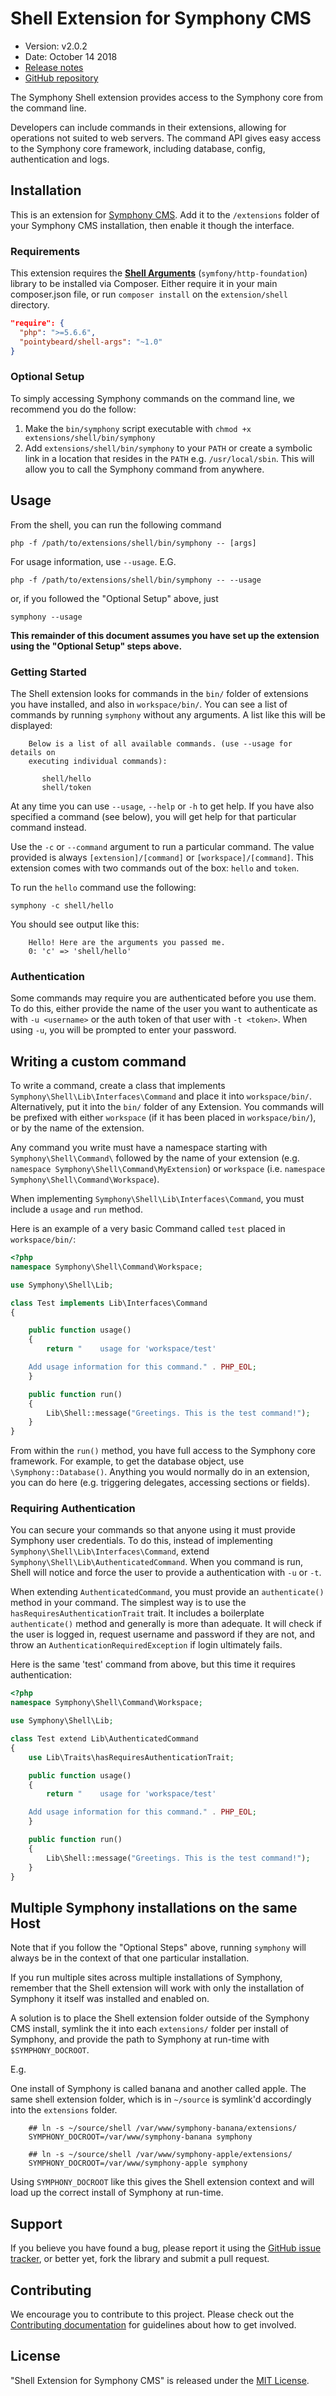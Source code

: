 # Shell Extension for Symphony CMS

- Version: v2.0.2
- Date: October 14 2018
- [Release notes](https://github.com/pointybeard/shell/blob/master/CHANGELOG.md)
- [GitHub repository](https://github.com/pointybeard/shell)

The Symphony Shell extension provides access to the Symphony core from the command line.

Developers can include commands in their extensions, allowing for operations not suited
to web servers. The command API gives easy access to the Symphony core framework, including database, config, authentication and logs.

## Installation

This is an extension for [Symphony CMS](http://getsymphony.com). Add it to the `/extensions` folder of your Symphony CMS installation, then enable it though the interface.

### Requirements

This extension requires the **[Shell Arguments](https://github.com/pointybeard/shellargs)** (`symfony/http-foundation`) library to be installed via Composer. Either require it in your main composer.json file, or run `composer install` on the `extension/shell` directory.

```json
"require": {
  "php": ">=5.6.6",
  "pointybeard/shell-args": "~1.0"
}
```

### Optional Setup

To simply accessing Symphony commands on the command line, we recommend you do the follow:

1. Make the `bin/symphony` script executable with `chmod +x extensions/shell/bin/symphony`
2. Add `extensions/shell/bin/symphony` to your `PATH` or create a symbolic link in a location that resides in the `PATH` e.g. `/usr/local/sbin`. This will allow you to call the Symphony command from anywhere.

## Usage

From the shell, you can run the following command

    php -f /path/to/extensions/shell/bin/symphony -- [args]

For usage information, use `--usage`. E.G.

    php -f /path/to/extensions/shell/bin/symphony -- --usage

or, if you followed the "Optional Setup" above, just

    symphony --usage

**This remainder of this document assumes you have set up the extension using the "Optional Setup" steps above.**

### Getting Started

The Shell extension looks for commands in the `bin/` folder of extensions you have installed, and also in `workspace/bin/`. You can see a list of commands by running `symphony` without any arguments. A list like this will be displayed:
```
    Below is a list of all available commands. (use --usage for details on
    executing individual commands):

       shell/hello
       shell/token
```
At any time you can use `--usage`, `--help` or `-h` to get help. If you have also specified a command (see below), you will get help for that particular command instead.

Use the `-c` or `--command` argument to run a particular command. The value provided is always `[extension]/[command]` or `[workspace]/[command]`. This extension comes with two commands out of the box: `hello` and `token`.

To run the `hello` command use the following:

    symphony -c shell/hello

You should see output like this:
```
    Hello! Here are the arguments you passed me.
    0: 'c' => 'shell/hello'
```
### Authentication

Some commands may require you are authenticated before you use them. To do this, either provide the name of the user you want to authenticate as with `-u <username>` or the auth token of that user with `-t <token>`. When using `-u`, you will be prompted to enter your password.

## Writing a custom command

To write a command, create a class that implements `Symphony\Shell\Lib\Interfaces\Command` and place it into `workspace/bin/`. Alternatively, put it into the `bin/` folder of any Extension. You commands will be prefixed with either `workspace` (if it has been placed in `workspace/bin/`), or by the name of the extension.

Any command you write must have a namespace starting with `Symphony\Shell\Command\` followed by the name of your extension (e.g. `namespace Symphony\Shell\Command\MyExtension`) or `workspace` (i.e. `namespace Symphony\Shell\Command\Workspace`).

When implementing `Symphony\Shell\Lib\Interfaces\Command`, you must include a `usage` and `run` method.

Here is an example of a very basic Command called `test` placed in `workspace/bin/`:

```php
<?php
namespace Symphony\Shell\Command\Workspace;

use Symphony\Shell\Lib;

class Test implements Lib\Interfaces\Command
{

    public function usage()
    {
        return "    usage for 'workspace/test'

    Add usage information for this command." . PHP_EOL;
    }

    public function run()
    {
        Lib\Shell::message("Greetings. This is the test command!");
    }
}
```

From within the `run()` method, you have full access to the Symphony core framework. For example, to get the database object, use `\Symphony::Database()`. Anything you would normally do in an extension, you can do here (e.g. triggering delegates, accessing sections or fields).

### Requiring Authentication

You can secure your commands so that anyone using it must provide Symphony user credentials. To do this, instead of implementing `Symphony\Shell\Lib\Interfaces\Command`, extend `Symphony\Shell\Lib\AuthenticatedCommand`. When you command is run, Shell will notice and force the user to provide a authentication with `-u` or `-t`.

When extending `AuthenticatedCommand`, you must provide an `authenticate()` method in your command. The simplest way is to use the `hasRequiresAuthenticationTrait` trait. It includes a boilerplate `authenticate()` method and generally is more than adequate. It will check if the user is logged in, request username and password if they are not, and throw an `AuthenticationRequiredException` if login ultimately fails.

Here is the same 'test' command from above, but this time it requires authentication:

```php
<?php
namespace Symphony\Shell\Command\Workspace;

use Symphony\Shell\Lib;

class Test extend Lib\AuthenticatedCommand
{
    use Lib\Traits\hasRequiresAuthenticationTrait;

    public function usage()
    {
        return "    usage for 'workspace/test'

    Add usage information for this command." . PHP_EOL;
    }

    public function run()
    {
        Lib\Shell::message("Greetings. This is the test command!");
    }
}
```

## Multiple Symphony installations on the same Host

Note that if you follow the "Optional Steps" above, running `symphony` will always be in the context of that one particular installation.

If you run multiple sites across multiple installations of Symphony, remember that the Shell extension will work with only the installation of Symphony it itself was installed and enabled on.

A solution is to place the Shell extension folder outside of the Symphony CMS install, symlink the it into each `extensions/` folder per install of Symphony, and provide the  path to Symphony at run-time with `$SYMPHONY_DOCROOT`.

E.g.

One install of Symphony is called banana and another called apple. The same shell extension folder, which is in `~/source` is symlink'd accordingly into the `extensions` folder.
```
    ## ln -s ~/source/shell /var/www/symphony-banana/extensions/
    SYMPHONY_DOCROOT=/var/www/symphony-banana symphony

    ## ln -s ~/source/shell /var/www/symphony-apple/extensions/
    SYMPHONY_DOCROOT=/var/www/symphony-apple symphony
```

Using `SYMPHONY_DOCROOT` like this gives the Shell extension context and will load up the correct install of Symphony at run-time.

## Support

If you believe you have found a bug, please report it using the [GitHub issue tracker](https://github.com/pointybeard/shell/issues),
or better yet, fork the library and submit a pull request.

## Contributing

We encourage you to contribute to this project. Please check out the [Contributing documentation](https://github.com/pointybeard/shell/blob/master/CONTRIBUTING.md) for guidelines about how to get involved.

## License

"Shell Extension for Symphony CMS" is released under the [MIT License](http://www.opensource.org/licenses/MIT).
